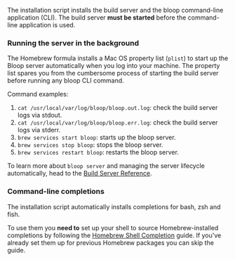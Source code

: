 The installation script installs the build server and the bloop command-line application (CLI).
The build server **must be started** before the command-line application is used.

### Running the server in the background

The Homebrew formula installs a Mac OS property list (`plist`) to start up the Bloop server
automatically when you log into your machine. The property list spares you from the cumbersome
process of starting the build server before running any bloop CLI command.

Command examples:

1. `cat /usr/local/var/log/bloop/bloop.out.log`: check the build server logs via stdout.
1. `cat /usr/local/var/log/bloop/bloop.err.log`: check the build server logs via stderr.
1. `brew services start bloop`: starts up the bloop server.
1. `brew services stop bloop`: stops the bloop server.
1. `brew services restart bloop`: restarts the bloop server.

To learn more about `bloop server` and managing the server lifecycle automatically, head to the
[Build Server Reference](docs/server-reference).

### Command-line completions

The installation script automatically installs completions for bash, zsh and fish.

To use them you **need to** set up your shell to source Homebrew-installed completions by following
the [Homebrew Shell Completion](https://docs.brew.sh/Shell-Completion) guide. If you've already
set them up for previous Homebrew packages you can skip the guide.
